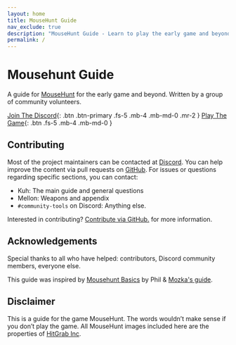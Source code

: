 ```yaml
---
layout: home
title: MouseHunt Guide
nav_exclude: true
description: "MouseHunt Guide - Learn to play the early game and beyond"
permalink: /
---
```


# Mousehunt Guide

A guide for [MouseHunt](https://mousehuntgame.com) for the early game and beyond. Written by a group of community volunteers.


[Join The Discord](https://discord.gg/mousehunt){: .btn .btn-primary .fs-5 .mb-4 .mb-md-0 .mr-2 } [Play The Game](https://www.mousehuntgame.com){: .btn .fs-5 .mb-4 .mb-md-0 }

## Contributing

Most of the project maintainers can be contacted at [Discord](https://discord.gg/mousehunt).
You can help improve the content via pull requests on [GitHub](https://github.com/MHCommunity/mhbasics).
For issues or questions regarding specific sections, you can contact:

- Kuh: The main guide and general questions
- Mellon: Weapons and appendix
- `#community-tools` on Discord: Anything else.

Interested in contributing? [Contribute via GitHub.](https://github.com/MHCommunity/mhbasics/blob/main/CONTRIBUTING.md) for more information.

## Acknowledgements

Special thanks to all who have helped: contributors, Discord community members, everyone else.

This guide was inspired by [Mousehunt Basics](https://mousehuntbasics.wordpress.com/) by Phil & [Mozka's guide](https://adefinitivemhguide.wordpress.com/).

## Disclaimer

This is a guide for the game MouseHunt. The words wouldn’t make sense if you don’t play the game.
All MouseHunt images included here are the properties  of [HitGrab Inc](https://hitgrab.com/).
